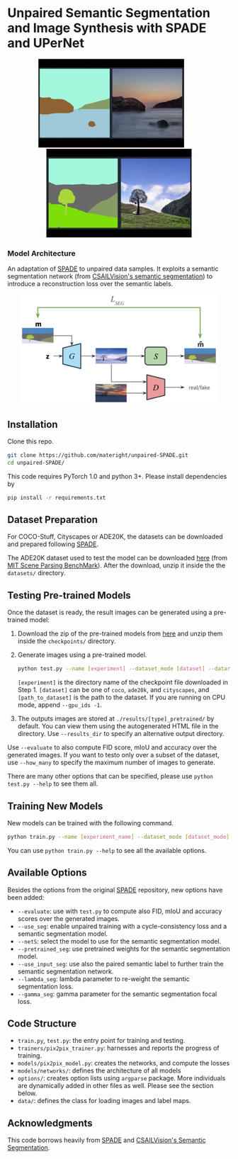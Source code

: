 # Unpaired Semantic Segmentation and Image Synthesis with SPADE and UPerNet

<div align="center">
  <img src="docs/images/ocean.gif" height="200" />
  &nbsp;&nbsp;&nbsp;&nbsp;&nbsp;&nbsp;&nbsp;&nbsp;
  <img src="docs/images/treepond.gif" height="200"/>
</div>

### Model Architecture
An adaptation of [SPADE](https://github.com/NVlabs/SPADE.git) to unpaired data samples. It exploits a semantic segmentation network (from [CSAILVision's semantic segmentation](https://github.com/CSAILVision/semantic-segmentation-pytorch)) to introduce a reconstruction loss over the semantic labels.


<div align="center">
  <img src="docs/images/new_model.png" height="250"/>
</div>


## Installation

Clone this repo.
```bash
git clone https://github.com/materight/unpaired-SPADE.git
cd unpaired-SPADE/
```

This code requires PyTorch 1.0 and python 3+. Please install dependencies by
```bash
pip install -r requirements.txt
```


## Dataset Preparation

For COCO-Stuff, Cityscapes or ADE20K, the datasets can be downloaded and prepared following [SPADE](https://github.com/NVlabs/SPADE.git). 

The ADE20K dataset used to test the model can be downloaded [here](http://data.csail.mit.edu/places/ADEchallenge/ADEChallengeData2016.zip) (from [MIT Scene Parsing BenchMark](http://sceneparsing.csail.mit.edu/)). After the download, unzip it inside the the `datasets/` directory. 


## Testing Pre-trained Models

Once the dataset is ready, the result images can be generated using a pre-trained model:

1. Download the zip of the pre-trained models from [here](https://drive.google.com/uc?id=1ocEiHW1CDFK22LIwxCogX32RYomGWztH) and unzip them inside the `checkpoints/` directory.

2. Generate images using a pre-trained model.
    ```bash
    python test.py --name [experiment] --dataset_mode [dataset] --dataroot [path_to_dataset] --evaluate --load_from_opt_file
    ```
    `[experiment]` is the directory name of the checkpoint file downloaded in Step 1. `[dataset]` can be one of `coco`, `ade20k`, and `cityscapes`, and `[path_to_dataset]` is the path to the dataset. If you are running on CPU mode, append `--gpu_ids -1`.

3. The outputs images are stored at `./results/[type]_pretrained/` by default. You can view them using the autogenerated HTML file in the directory. Use `--results_dir` to specify an alternative output directory. 

Use `--evaluate` to also compute FID score, mIoU and accuracy over the generated images. If you want to testo only over a subset of the dataset, use `--how_many` to specify the maximum number of images to generate. 

There are many other options that can be specified, please use `python test.py --help` to see them all.  


## Training New Models

New models can be trained with the following command.

```bash
python train.py --name [experiment_name] --dataset_mode [dataset_mode] --dataroot [path_to_ade20k_dataset]
```

You can use `python train.py --help` to see all the available options.


## Available Options

Besides the options from the original [SPADE](https://github.com/NVlabs/SPADE.git) repository, new options have been added:
- `--evaluate`: use with `test.py` to compute also FID, mIoU and accuracy scores over the generated images.
- `--use_seg`: enable unpaired training with a cycle-consistency loss and a semantic segmentation model.
- `--netS`: select the model to use for the semantic segmentation model.
- `--pretrained_seg`: use pretrained weights for the semantic segmentation model.
- `--use_input_seg`: use also the paired semantic label to further train the semantic segmentation network.
- `--lambda_seg`: lambda parameter to re-weight the semantic segmentation loss.
- `--gamma_seg`: gamma parameter for the semantic segmentation focal loss.


## Code Structure

- `train.py`, `test.py`: the entry point for training and testing.
- `trainers/pix2pix_trainer.py`: harnesses and reports the progress of training.
- `models/pix2pix_model.py`: creates the networks, and compute the losses
- `models/networks/`: defines the architecture of all models
- `options/`: creates option lists using `argparse` package. More individuals are dynamically added in other files as well. Please see the section below.
- `data/`: defines the class for loading images and label maps.


## Acknowledgments
This code borrows heavily from [SPADE](https://github.com/NVlabs/SPADE.git) and [CSAILVision's Semantic Segmentation](https://github.com/CSAILVision/semantic-segmentation-pytorch).
